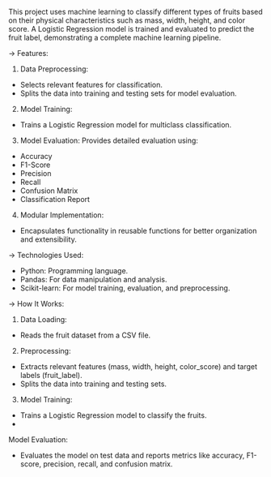 This project uses machine learning to classify different types of fruits based on their physical characteristics such as mass, width, height, and color score. A Logistic Regression model is trained and evaluated to predict the fruit label, demonstrating a complete machine learning pipeline.

-> Features:

1. Data Preprocessing:
- Selects relevant features for classification.
- Splits the data into training and testing sets for model evaluation.
  
2. Model Training:
- Trains a Logistic Regression model for multiclass classification.

3. Model Evaluation:
Provides detailed evaluation using:
- Accuracy
- F1-Score
- Precision
- Recall
- Confusion Matrix
- Classification Report
  
4. Modular Implementation:
- Encapsulates functionality in reusable functions for better organization and extensibility.

-> Technologies Used:

- Python: Programming language.
- Pandas: For data manipulation and analysis.
- Scikit-learn: For model training, evaluation, and preprocessing.

-> How It Works:

1. Data Loading:
- Reads the fruit dataset from a CSV file.
  
2. Preprocessing:
- Extracts relevant features (mass, width, height, color_score) and target labels (fruit_label).
- Splits the data into training and testing sets.
  
3. Model Training:
- Trains a Logistic Regression model to classify the fruits.
- 
Model Evaluation:
- Evaluates the model on test data and reports metrics like accuracy, F1-score, precision, recall, and confusion matrix.
